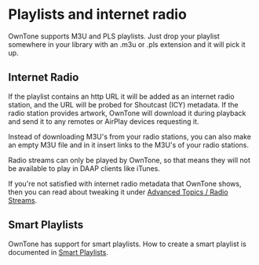 # Playlists and internet radio

OwnTone supports M3U and PLS playlists. Just drop your playlist somewhere
in your library with an .m3u or .pls extension and it will pick it up.

## Internet Radio

If the playlist contains an http URL it will be added as an internet radio
station, and the URL will be probed for Shoutcast (ICY) metadata. If the radio
station provides artwork, OwnTone will download it during playback and send
it to any remotes or AirPlay devices requesting it.

Instead of downloading M3U's from your radio stations, you can also make an
empty M3U file and in it insert links to the M3U's of your radio stations.

Radio streams can only be played by OwnTone, so that means they will not be
available to play in DAAP clients like iTunes.

If you're not satisfied with internet radio metadata that OwnTone shows,
then you can read about tweaking it under
[Advanced Topics / Radio Streams](streams.md).

## Smart Playlists

OwnTone has support for smart playlists. How to create a smart playlist is
documented in [Smart Playlists](smartpl.md).
